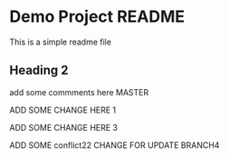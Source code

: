 # Demo Project README

This is a simple readme file

## Heading 2

add some commments here MASTER

ADD SOME CHANGE HERE 1

ADD SOME CHANGE HERE 3

ADD SOME conflict22 CHANGE FOR UPDATE BRANCH4
